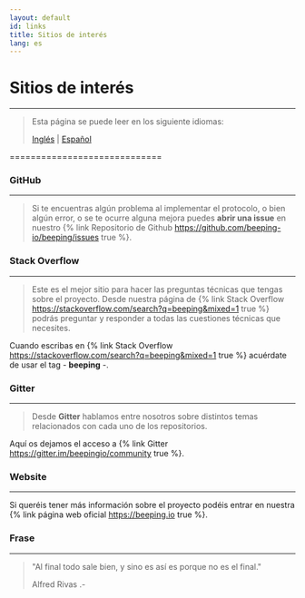 ```yaml
---
layout: default
id: links
title: Sitios de interés
lang: es
---
```


# Sitios de interés

---

> Esta página se puede leer en los siguiente idiomas:
> 
> [Inglés](#) | [Español](/beeping/es/links.html)

=============================

### GitHub

---

> Si te encuentras algún problema al implementar el protocolo, o bien algún error, o se te ocurre alguna mejora puedes **abrir una issue** en nuestro {% link Repositorio de Github https://github.com/beeping-io/beeping/issues true %}.

### Stack Overflow 

---

> Este es el mejor sitio para hacer las preguntas técnicas que tengas sobre el proyecto. Desde nuestra página de {% link Stack Overflow https://stackoverflow.com/search?q=beeping&mixed=1 true %} podrás preguntar y responder a todas las cuestiones técnicas que necesites. 

Cuando escribas en {% link Stack Overflow https://stackoverflow.com/search?q=beeping&mixed=1 true %} acuérdate de usar el tag - **beeping** -.

### Gitter

---

> Desde **Gitter** hablamos entre nosotros sobre distintos temas relacionados con cada uno de los repositorios.

Aquí os dejamos el acceso a {% link Gitter https://gitter.im/beepingio/community true %}.


### Website

---

Si queréis tener más información sobre el proyecto podéis entrar en nuestra {% link página web oficial https://beeping.io true %}. 

### Frase

---

> "Al final todo sale bien, y sino es así es porque no es el final."
>
>  Alfred Rivas .-


